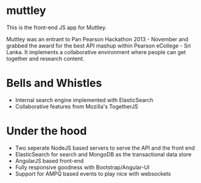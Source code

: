 muttley
===========
This is the front-end JS app for Muttley.

Muttley was an entrant to Pan Pearson Hackathon 2013 - November and grabbed the award for the best API mashup within Pearson eCollege - Sri Lanka. It implements a collaborative environment where people can get together and research content.

# Bells and Whistles
* Internal search engine implemented with ElasticSearch
* Collaborative features from Mozilla's TogetherJS

# Under the hood
* Two seperate NodeJS based servers to serve the API and the front end
* ElasticSearch for search and MongoDB as the transactional data store
* AngularJS based front-end
* Fully responsive goodness with Bootstrap/Angular-UI
* Support for AMPQ based events to play nice with websockets
